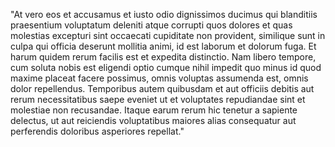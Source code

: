 "At vero eos et accusamus et iusto odio dignissimos ducimus qui blanditiis praesentium voluptatum deleniti atque corrupti quos dolores et quas
molestias excepturi sint occaecati cupiditate non provident, similique sunt in culpa qui officia deserunt mollitia animi, id est laborum et dolorum fuga.
Et harum quidem rerum facilis est et expedita distinctio. Nam libero tempore, cum soluta nobis est eligendi optio cumque nihil impedit quo minus id
quod maxime placeat facere possimus, omnis voluptas assumenda est, omnis dolor repellendus. Temporibus autem quibusdam et aut officiis debitis aut
rerum necessitatibus saepe eveniet ut et voluptates repudiandae sint et molestiae non recusandae. Itaque earum rerum hic tenetur a sapiente
delectus, ut aut reiciendis voluptatibus maiores alias consequatur aut perferendis doloribus asperiores repellat."